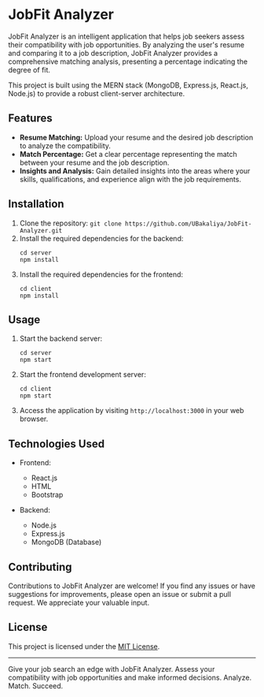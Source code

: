 # JobFit Analyzer

JobFit Analyzer is an intelligent application that helps job seekers assess their compatibility with job opportunities. By analyzing the user's resume and comparing it to a job description, JobFit Analyzer provides a comprehensive matching analysis, presenting a percentage indicating the degree of fit.

This project is built using the MERN stack (MongoDB, Express.js, React.js, Node.js) to provide a robust client-server architecture.

## Features

- **Resume Matching:** Upload your resume and the desired job description to analyze the compatibility.
- **Match Percentage:** Get a clear percentage representing the match between your resume and the job description.
- **Insights and Analysis:** Gain detailed insights into the areas where your skills, qualifications, and experience align with the job requirements.

## Installation

1. Clone the repository: `git clone https://github.com/UBakaliya/JobFit-Analyzer.git`
2. Install the required dependencies for the backend:
   ```
   cd server
   npm install
   ```
3. Install the required dependencies for the frontend:
   ```
   cd client
   npm install
   ```

## Usage

1. Start the backend server:
   ```
   cd server
   npm start
   ```
2. Start the frontend development server:
   ```
   cd client
   npm start
   ```
3. Access the application by visiting `http://localhost:3000` in your web browser.

## Technologies Used

- Frontend:
  - React.js
  - HTML
  - Bootstrap

- Backend:
  - Node.js
  - Express.js
  - MongoDB (Database)

## Contributing

Contributions to JobFit Analyzer are welcome! If you find any issues or have suggestions for improvements, please open an issue or submit a pull request. We appreciate your valuable input.

## License

This project is licensed under the [MIT License](LICENSE).

---

Give your job search an edge with JobFit Analyzer. Assess your compatibility with job opportunities and make informed decisions. Analyze. Match. Succeed.
